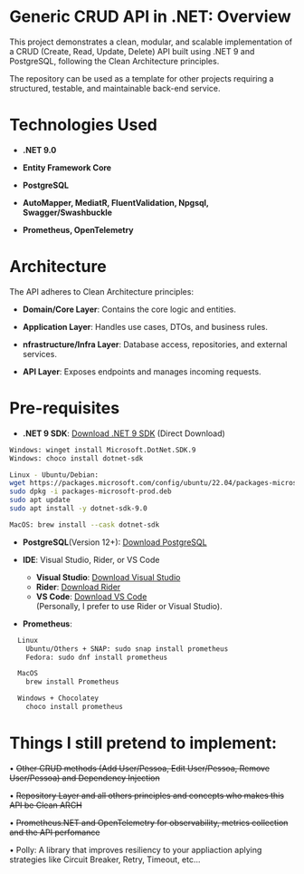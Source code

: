 # Generic CRUD API in .NET: Overview

This project demonstrates a clean, modular, and scalable implementation of a CRUD (Create, Read, Update, Delete) API built using .NET 9 and PostgreSQL, following the Clean Architecture principles.

The repository can be used as a template for other projects requiring a structured, testable, and maintainable back-end service.

# Technologies Used

- **.NET 9.0**

- **Entity Framework Core**

- **PostgreSQL**

- **AutoMapper, MediatR, FluentValidation, Npgsql, Swagger/Swashbuckle**

- **Prometheus, OpenTelemetry**

# Architecture

The API adheres to Clean Architecture principles:

- **Domain/Core Layer**: Contains the core logic and entities.

- **Application Layer**: Handles use cases, DTOs, and business rules.

- **nfrastructure/Infra Layer**: Database access, repositories, and external services.

- **API Layer**: Exposes endpoints and manages incoming requests.

# Pre-requisites

- **.NET 9 SDK**: [Download .NET 9 SDK](https://dotnet.microsoft.com/download/dotnet/9.0) (Direct Download)
```bash
Windows: winget install Microsoft.DotNet.SDK.9
Windows: choco install dotnet-sdk

Linux - Ubuntu/Debian: 
wget https://packages.microsoft.com/config/ubuntu/22.04/packages-microsoft-prod.deb
sudo dpkg -i packages-microsoft-prod.deb
sudo apt update
sudo apt install -y dotnet-sdk-9.0

MacOS: brew install --cask dotnet-sdk
```
- **PostgreSQL**(Version 12+): [Download PostgreSQL](https://www.postgresql.org/download/)


- **IDE**: Visual Studio, Rider, or VS Code

    - **Visual Studio**: [Download Visual Studio](https://visualstudio.microsoft.com/downloads/)
    - **Rider**: [Download Rider](https://www.jetbrains.com/rider/download/)
    - **VS Code**: [Download VS Code](https://code.visualstudio.com/Download)  
      (Personally, I prefer to use Rider or Visual Studio).
  

- **Prometheus**:
    
```bash
  Linux
    Ubuntu/Others + SNAP: sudo snap install prometheus
    Fedora: sudo dnf install prometheus
 ```
```bash
  MacOS
    brew install Prometheus
 ```
```bash
  Windows + Chocolatey
    choco install prometheus
 ```

# Things I still pretend to implement:

•⁠  ⁠~~Other CRUD methods (Add User/Pessoa, Edit User/Pessoa, Remove User/Pessoa) and Dependency Injection~~

•⁠  ⁠~~Repository Layer and all others principles and concepts who makes this API be Clean ARCH~~

•⁠  ⁠~~Prometheus.NET and OpenTelemetry for observability, metrics collection and the API perfomance~~

•⁠  ⁠Polly: A library that improves resiliency to your appliaction aplying strategies like Circuit Breaker, Retry, Timeout, etc...
